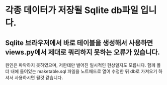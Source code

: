 # 각종 데이터가 저장될 Sqlite db파일 입니다.

## Sqlite 브라우저에서 바로 테이블을 생성해서 사용하면 views.py에서 제대로 쿼리하지 못하는 오류가 있습니다.
원인은 파악하지 못하였으며, 저한테만 벌어진 일시적인 현상일지도 모릅니다.
함께 폴더 내에 들어있는 maketable.sql 파일을 노트패드로 열어 수정한 뒤 db로 가져오기 하셔서 사용하시면 될것 같습니다.
